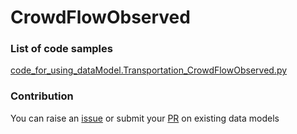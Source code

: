 # CrowdFlowObserved

### List of code samples 

<!-- 50-List of code -->

<!-- [code entry](link) -->
[code_for_using_dataModel.Transportation_CrowdFlowObserved.py](https://github.com/smart-data-models/dataModel.Transportation/blob/master/CrowdFlowObserved/code/code_for_using_dataModel.Transportation_CrowdFlowObserved.py)


<!-- /50-List of code -->

### Contribution
You can raise an [issue](https://github.com/smart-data-models/dataModel.Transportation/issues) or submit your [PR](https://github.com/smart-data-models/dataModel.Transportation/pulls) on existing data models
